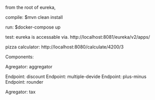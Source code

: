 from the root of eureka,

compile:
$mvn clean install

run:
$docker-compose up

test:
eureka is accessable via.
http://localhost:8081/eureka/v2/apps/

pizza calculator:
http://localhost:8080/calculate/4200/3


Components:

Agregator: aggregator

Endpoint:   discount
Endpoint:   multiple-devide
Endpoint:   plus-minus
Endpoint:   rounder

Agregator:  tax





